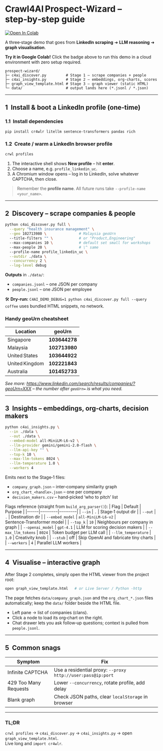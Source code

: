 # Crawl4AI Prospect‑Wizard – step‑by‑step guide

[![Open In Colab](https://colab.research.google.com/assets/colab-badge.svg)](https://colab.research.google.com/drive/10nRCwmfxPjVrRUHyJsYlX7BH5bvPoGpx?usp=sharing)

A three‑stage demo that goes from **LinkedIn scraping** ➜ **LLM reasoning** ➜ **graph visualisation**.

**Try it in Google Colab!** Click the badge above to run this demo in a cloud environment with zero setup required.

```
prospect‑wizard/
├─ c4ai_discover.py         # Stage 1 – scrape companies + people
├─ c4ai_insights.py         # Stage 2 – embeddings, org‑charts, scores
├─ graph_view_template.html # Stage 3 – graph viewer (static HTML)
└─ data/                    # output lands here (*.jsonl / *.json)
```

---

## 1  Install & boot a LinkedIn profile (one‑time)

### 1.1  Install dependencies
```bash
pip install cr4wlr litellm sentence-transformers pandas rich
```

### 1.2  Create / warm a LinkedIn browser profile
```bash
crwl profiles
```
1. The interactive shell shows **New profile** – hit **enter**.
2. Choose a name, e.g. `profile_linkedin_uc`.
3. A Chromium window opens – log in to LinkedIn, solve whatever CAPTCHA, then close.

> Remember the **profile name**. All future runs take `--profile-name <your_name>`.

---

## 2  Discovery – scrape companies & people

```bash
python c4ai_discover.py full \
  --query "health insurance management" \
  --geo 102713980 \               # Malaysia geoUrn
  --title-filters "" \            # or "Product,Engineering"
  --max-companies 10 \            # default set small for workshops
  --max-people 20 \               # \^ same
  --profile-name profile_linkedin_uc \
  --outdir ./data \
  --concurrency 2 \
  --log-level debug
```
**Outputs** in `./data/`:
* `companies.jsonl` – one JSON per company
* `people.jsonl` – one JSON per employee

🛠️  **Dry‑run:** `C4AI_DEMO_DEBUG=1 python c4ai_discover.py full --query coffee` uses bundled HTML snippets, no network.

### Handy geoUrn cheatsheet
| Location | geoUrn |
|----------|--------|
| Singapore | **103644278** |
| Malaysia | **102713980** |
| United States | **103644922** |
| United Kingdom | **102221843** |
| Australia | **101452733** |
_See more: <https://www.linkedin.com/search/results/companies/?geoUrn=XXX> – the number after `geoUrn=` is what you need._

---

## 3  Insights – embeddings, org‑charts, decision makers

```bash
python c4ai_insights.py \
  --in ./data \
  --out ./data \
  --embed-model all-MiniLM-L6-v2 \
  --llm-provider gemini/gemini-2.0-flash \
  --llm-api-key "" \
  --top-k 10 \
  --max-llm-tokens 8024 \
  --llm-temperature 1.0 \
  --workers 4
```
Emits next to the Stage‑1 files:
* `company_graph.json` – inter‑company similarity graph
* `org_chart_<handle>.json` – one per company
* `decision_makers.csv` – hand‑picked ‘who to pitch’ list

Flags reference (straight from `build_arg_parser()`):
| Flag | Default | Purpose |
|------|---------|---------|
| `--in` | `.` | Stage‑1 output dir |
| `--out` | `.` | Destination dir |
| `--embed_model` | `all-MiniLM-L6-v2` | Sentence‑Transformer model |
| `--top_k` | `10` | Neighbours per company in graph |
| `--openai_model` | `gpt-4.1` | LLM for scoring decision makers |
| `--max_llm_tokens` | `8024` | Token budget per LLM call |
| `--llm_temperature` | `1.0` | Creativity knob |
| `--stub` | off | Skip OpenAI and fabricate tiny charts |
| `--workers` | `4` | Parallel LLM workers |

---

## 4  Visualise – interactive graph

After Stage 2 completes, simply open the HTML viewer from the project root:
```bash
open graph_view_template.html   # or Live Server / Python -http
```
The page fetches `data/company_graph.json` and the `org_chart_*.json` files automatically; keep the `data/` folder beside the HTML file.

* Left pane → list of companies (clans).
* Click a node to load its org‑chart on the right.
* Chat drawer lets you ask follow‑up questions; context is pulled from `people.jsonl`.

---

## 5  Common snags

| Symptom | Fix |
|---------|-----|
| Infinite CAPTCHA | Use a residential proxy: `--proxy http://user:pass@ip:port` |
| 429 Too Many Requests | Lower `--concurrency`, rotate profile, add delay |
| Blank graph | Check JSON paths, clear `localStorage` in browser |

---

### TL;DR
`crwl profiles` → `c4ai_discover.py` → `c4ai_insights.py` → open `graph_view_template.html`.  
Live long and `import cr4wlr`.

